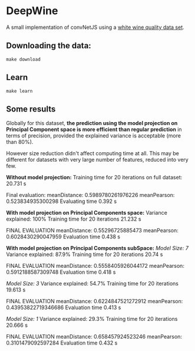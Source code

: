 # DeepWine

A small implementation of convNetJS using a [white wine quality data set](http://archive.ics.uci.edu/ml/datasets/Wine+Quality).

## Downloading the data:

```
make download
```

## Learn

```
make learn
```


## Some results

Globally for this dataset, **the prediction using the model projection on Principal Component space is more efficient than regular prediction** in terms of precision, provided the explained variance is acceptable (more than 80%).

However size reduction didn't affect computing time at all. This may be different for datasets with very large number of features, reduced into very few.

**Without model projection:**
Training time for 20 iterations on full dataset: 20.731 s

Final evaluation:
meanDistance:  0.5989780261976226
meanPearson:  0.523834935300298
Evaluating time 0.392 s

**With model projection on Principal Components space:**
Variance explained: 100%
Training time for 20 iterations 21.232 s

FINAL EVALUATION
meanDistance:  0.55296725885473
meanPearson:  0.6028430290047959
Evaluation time 0.438 s

**With model projection on Principal Components subSpace:**
*Model Size: 7*
Variance explained: 87.9%
Training time for 20 iterations 20.74 s

FINAL EVALUATION
meanDistance:  0.5558405926044172
meanPearson:  0.5912188587309748
Evaluation time 0.418 s

*Model Size: 3*
Variance explained: 54.7%
Training time for 20 iterations 19.613 s

FINAL EVALUATION
meanDistance:  0.6224847521272912
meanPearson:  0.43953822719346686
Evaluation time 0.413 s

*Model Size: 1*
Variance explained: 29.3%
Training time for 20 iterations 20.666 s

FINAL EVALUATION
meanDistance:  0.658457924523246
meanPearson:  0.3101479092597284
Evaluation time 0.432 s
